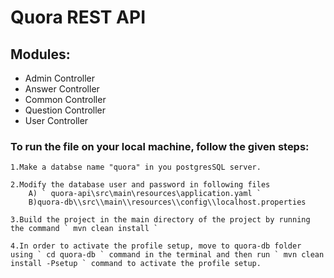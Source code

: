# Quora REST API #
 ## Modules: ##
  * Admin Controller
  * Answer Controller
  * Common Controller
  * Question Controller
  * User Controller

 ### To run the file on your local machine, follow the given steps: ###

    1.Make a databse name "quora" in you postgresSQL server.

    2.Modify the database user and password in following files
        A) ` quora-api\src\main\resources\application.yaml `
        B)quora-db\\src\\main\\resources\\config\\localhost.properties

    3.Build the project in the main directory of the project by running the command ` mvn clean install `

    4.In order to activate the profile setup, move to quora-db folder using ` cd quora-db ` command in the terminal and then run ` mvn clean install -Psetup ` command to activate the profile setup. 
